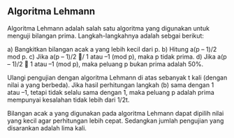 ## Algoritma Lehmann
Algoritma Lehmann adalah salah satu algoritma yang digunakan untuk menguji bilangan prima.
Langkah-langkahnya adalah sebgai berikut:

a) Bangkitkan bilangan acak a yang lebih kecil dari p.
b) Hitung a(p – 1)/2 mod p.
c) Jika a(p – 1)/2 / 1 atau –1 (mod p), maka p tidak prima.
d) Jika a(p – 1)/2  1 atau –1 (mod p), maka peluang p bukan prima adalah 50%.

Ulangi pengujian dengan algoritma Lehmann di atas sebanyak t kali (dengan nilai a yang berbeda). Jika hasil perhitungan langkah (b) sama dengan 1 atau –1, tetapi tidak selalu sama dengan 1, maka peluang p adalah prima mempunyai kesalahan tidak lebih dari 1/2t. 

Bilangan acak a yang digunakan pada algoritma Lehmann dapat dipilih nilai yang kecil agar perhitungan lebih cepat. Sedangkan jumlah pengujian yang disarankan adalah lima kali.
